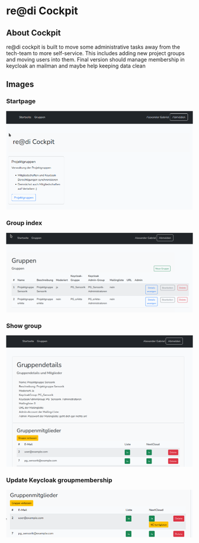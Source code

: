 # re@di Cockpit

## About Cockpit

re@di cockpit is built to move some administrative tasks away from the tech-team to more self-service.
This includes adding new project groups and moving users into them.
Final version should manage membership in keycloak an mailman and maybe help keeping data clean

## Images

### Startpage
![Startpage](img/index.png)

### Group index
![Group index](img/groups.index.png)

### Show group
![Show group](img/groups.show.png)

### Update Keycloak groupmembership
![Update Keycloakgroup](img/updateKeycloak.png)
